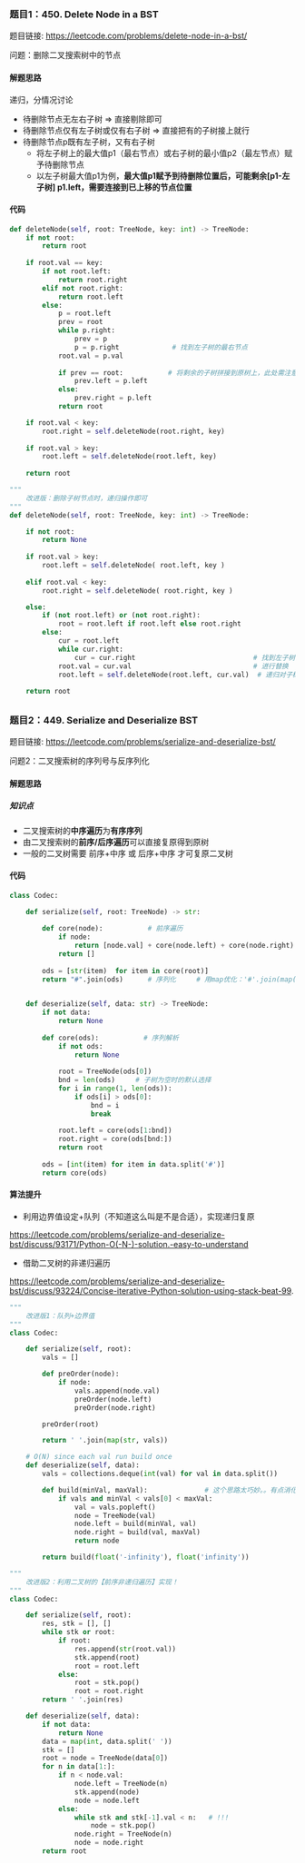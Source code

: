 ### 题目1：450. Delete Node in a BST

题目链接: https://leetcode.com/problems/delete-node-in-a-bst/

问题：删除二叉搜索树中的节点

#### 解题思路
递归，分情况讨论
* 待删除节点无左右子树 => 直接剔除即可
* 待删除节点仅有左子树或仅有右子树 => 直接把有的子树接上就行
* 待删除节点p既有左子树，又有右子树
    * 将左子树上的最大值p1（最右节点）或右子树的最小值p2（最左节点）赋予待删除节点
    * 以左子树最大值p1为例，**最大值p1赋予到待删除位置后，可能剩余[p1-左子树] p1.left，需要连接到已上移的节点位置**

#### 代码
```Python
def deleteNode(self, root: TreeNode, key: int) -> TreeNode:
    if not root:
        return root
    
    if root.val == key:
        if not root.left:
            return root.right
        elif not root.right:
            return root.left
        else:
            p = root.left
            prev = root
            while p.right:
                prev = p
                p = p.right             # 找到左子树的最右节点
            root.val = p.val
            
            if prev == root:           # 将剩余的子树拼接到原树上，此处需注意不同的拼接状况
                prev.left = p.left
            else:
                prev.right = p.left
            return root

    if root.val < key:
        root.right = self.deleteNode(root.right, key)
        
    if root.val > key:
        root.left = self.deleteNode(root.left, key)
        
    return root

```


```Python
"""
    改进版：删除子树节点时，递归操作即可
"""
def deleteNode(self, root: TreeNode, key: int) -> TreeNode:

    if not root:
        return None
        
    if root.val > key:
        root.left = self.deleteNode( root.left, key )
        
    elif root.val < key:
        root.right = self.deleteNode( root.right, key )

    else:
        if (not root.left) or (not root.right):
            root = root.left if root.left else root.right
        else:
            cur = root.left            
            while cur.right:
                cur = cur.right                             # 找到左子树的最右节点
            root.val = cur.val                              # 进行替换
            root.left = self.deleteNode(root.left, cur.val)  # 递归对子树进行调整即可
        
    return root

```
##

### 题目2：449. Serialize and Deserialize BST

题目链接: https://leetcode.com/problems/serialize-and-deserialize-bst/

问题2：二叉搜索树的序列号与反序列化

#### 解题思路
##### 知识点
* 二叉搜索树的**中序遍历**为**有序序列**
* 由二叉搜索树的**前序/后序遍历**可以直接复原得到原树
* 一般的二叉树需要 前序+中序 或 后序+中序 才可复原二叉树

#### 代码
```Python
class Codec:

    def serialize(self, root: TreeNode) -> str:
        
        def core(node):           # 前序遍历
            if node:
                return [node.val] + core(node.left) + core(node.right)
            return []
            
        ods = [str(item)  for item in core(root)] 
        return "#".join(ods)      # 序列化     # 用map优化：'#'.join(map(str, ods))
        

    def deserialize(self, data: str) -> TreeNode:
        if not data:
            return None
        
        def core(ods):           # 序列解析
            if not ods:
                return None
            
            root = TreeNode(ods[0])
            bnd = len(ods)     # 子树为空时的默认选择
            for i in range(1, len(ods)):
                if ods[i] > ods[0]:
                    bnd = i
                    break        
            
            root.left = core(ods[1:bnd])
            root.right = core(ods[bnd:])
            return root
    
        ods = [int(item) for item in data.split('#')]
        return core(ods)
```

#### 算法提升
* 利用边界值设定+队列（不知道这么叫是不是合适），实现递归复原

https://leetcode.com/problems/serialize-and-deserialize-bst/discuss/93171/Python-O(-N-)-solution.-easy-to-understand

* 借助二叉树的非递归遍历

https://leetcode.com/problems/serialize-and-deserialize-bst/discuss/93224/Concise-iterative-Python-solution-using-stack-beat-99.

```Python
"""
    改进版1：队列+边界值
"""
class Codec:

    def serialize(self, root):
        vals = []

        def preOrder(node):
            if node:
                vals.append(node.val)
                preOrder(node.left)
                preOrder(node.right)

        preOrder(root)

        return ' '.join(map(str, vals))

    # O(N) since each val run build once
    def deserialize(self, data):
        vals = collections.deque(int(val) for val in data.split())

        def build(minVal, maxVal):              # 这个思路太巧妙。。有点消化不过来。。
            if vals and minVal < vals[0] < maxVal:
                val = vals.popleft()
                node = TreeNode(val)
                node.left = build(minVal, val)
                node.right = build(val, maxVal)
                return node

        return build(float('-infinity'), float('infinity'))
```        

```Python
"""
    改进版2：利用二叉树的【前序非递归遍历】实现！
"""
class Codec:

    def serialize(self, root):
        res, stk = [], []
        while stk or root:
            if root:
                res.append(str(root.val))
                stk.append(root)
                root = root.left
            else:
                root = stk.pop()
                root = root.right
        return ' '.join(res)

    def deserialize(self, data):
        if not data:
            return None
        data = map(int, data.split(' '))
        stk = []
        root = node = TreeNode(data[0])
        for n in data[1:]:
            if n < node.val:
                node.left = TreeNode(n)
                stk.append(node)
                node = node.left
            else:
                while stk and stk[-1].val < n:   # !!!
                    node = stk.pop()
                node.right = TreeNode(n)
                node = node.right
        return root
```
